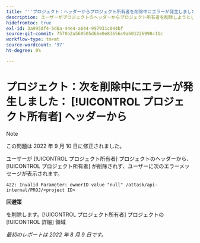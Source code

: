```yaml
---
title: '''プロジェクト：ヘッダーからプロジェクト所有者を削除中にエラーが発生しました'
description: ユーザーがプロジェクトのヘッダーからプロジェクト所有者を削除しようとしても、プロジェクト所有者は削除されず、ユーザーにエラーメッセージが表示されます。
hidefromtoc: true
exl-id: 3a995df4-5d6a-44e4-a644-997931c044bf
source-git-commit: 7570b2a560505d66e0e83656c9a601226998c11c
workflow-type: tm+mt
source-wordcount: '97'
ht-degree: 0%

---
```


# プロジェクト：次を削除中にエラーが発生しました： [!UICONTROL プロジェクト所有者] ヘッダーから

>[!NOTE]
>
>この問題は 2022 年 9 月 10 日に修正されました。

ユーザーが [!UICONTROL プロジェクト所有者] プロジェクトのヘッダーから、 [!UICONTROL プロジェクト所有者] が削除されず、ユーザーに次のエラーメッセージが表示されます。

`422: Invalid Parameter: ownerID value "null" /attask/api-internal/PROJ/<project ID>`

**回避策**

を削除します。[!UICONTROL  プロジェクト所有者] プロジェクトの [!UICONTROL 詳細] 領域

_最初のレポートは 2022 年 8 月 9 日です。_
